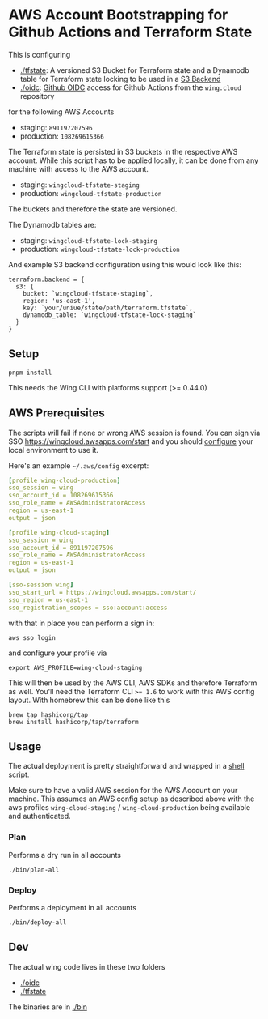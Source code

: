 # AWS Account Bootstrapping for Github Actions and Terraform State

This is configuring

- [./tfstate](./tfstate/): A versioned S3 Bucket for Terraform state and a Dynamodb table for Terraform state locking to be used in a [S3 Backend](https://developer.hashicorp.com/terraform/language/settings/backends/s3) 
- [./oidc](./oidc/): [Github OIDC](https://docs.github.com/en/actions/deployment/security-hardening-your-deployments/configuring-openid-connect-in-amazon-web-services) access for Github Actions from the `wing.cloud` repository

for the following AWS Accounts

- staging: `891197207596`
- production: `108269615366`

The Terraform state is persisted in S3 buckets in the respective AWS account. While this script has to be applied locally, it can be done from any machine with access to the AWS account.

- staging: `wingcloud-tfstate-staging`
- production: `wingcloud-tfstate-production`

The buckets and therefore the state are versioned. 

The Dynamodb tables are:

- staging: `wingcloud-tfstate-lock-staging`
- production: `wingcloud-tfstate-lock-production`

And example S3 backend configuration using this would look like this:

```
terraform.backend = {
  s3: {
    bucket: `wingcloud-tfstate-staging`,
    region: 'us-east-1',
    key: `your/uniue/state/path/terraform.tfstate`,
    dynamodb_table: `wingcloud-tfstate-lock-staging`
  }
}
```

## Setup

```
pnpm install
```

This needs the Wing CLI with platforms support (>= 0.44.0)

## AWS Prerequisites

The scripts will fail if none or wrong AWS session is found. You can sign via SSO https://wingcloud.awsapps.com/start and you should [configure](https://docs.aws.amazon.com/cli/latest/userguide/sso-configure-profile-token.html) your local environment to use it.

Here's an example `~/.aws/config` excerpt:

```yaml
[profile wing-cloud-production]
sso_session = wing
sso_account_id = 108269615366
sso_role_name = AWSAdministratorAccess
region = us-east-1
output = json

[profile wing-cloud-staging]
sso_session = wing
sso_account_id = 891197207596
sso_role_name = AWSAdministratorAccess
region = us-east-1
output = json

[sso-session wing]
sso_start_url = https://wingcloud.awsapps.com/start/
sso_region = us-east-1
sso_registration_scopes = sso:account:access
```

with that in place you can perform a sign in:

```
aws sso login
```

and configure your profile via 

```
export AWS_PROFILE=wing-cloud-staging
```

This will then be used by the AWS CLI, AWS SDKs and therefore Terraform as well. You'll need the Terraform CLI `>= 1.6` to work with this AWS config layout. With homebrew this can be done like this

```
brew tap hashicorp/tap
brew install hashicorp/tap/terraform
```

## Usage

The actual deployment is pretty straightforward and wrapped in a [shell script](./bin/deploy-all).

Make sure to have a valid AWS session for the AWS Account on your machine. This assumes an AWS config setup as described above with the aws profiles `wing-cloud-staging` / `wing-cloud-production` being available and authenticated.

### Plan 

Performs a dry run in all accounts

```
./bin/plan-all
```

### Deploy

Performs a deployment in all accounts

```
./bin/deploy-all
```

## Dev

The actual wing code lives in these two folders

 - [./oidc](./oidc/)
 - [./tfstate](./tfstate/)

 The binaries are in [./bin](./bin/)